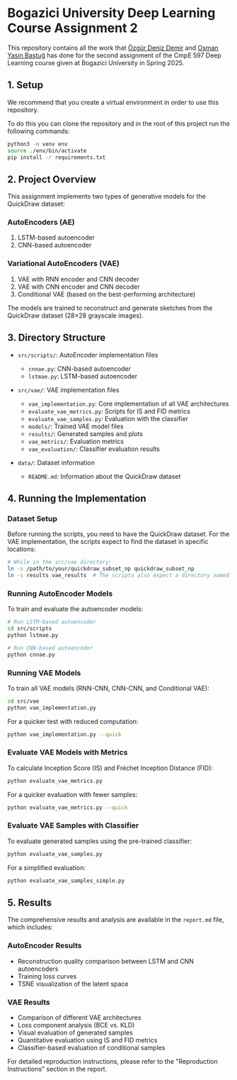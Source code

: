 # Bogazici University Deep Learning Course Assignment 2

This repository contains all the work that [Özgür Deniz Demir](https://github.com/odenizddd) and [Osman Yasin Baştuğ](https://github.com/yasinbastug) has done for the second assignment of the CmpE 597 Deep Learning course given at Bogazici University in Spring 2025.

## 1. Setup

We recommend that you create a virtual environment in order to use this repository.

To do this you can clone the repository and in the root of this project run the following commands:

```bash
python3 -m venv env
source ./env/bin/activate
pip install -r requirements.txt
```

## 2. Project Overview

This assignment implements two types of generative models for the QuickDraw dataset:

### AutoEncoders (AE)
1. LSTM-based autoencoder
2. CNN-based autoencoder

### Variational AutoEncoders (VAE)
1. VAE with RNN encoder and CNN decoder
2. VAE with CNN encoder and CNN decoder
3. Conditional VAE (based on the best-performing architecture)

The models are trained to reconstruct and generate sketches from the QuickDraw dataset (28×28 grayscale images).

## 3. Directory Structure

- `src/scripts/`: AutoEncoder implementation files
  - `cnnae.py`: CNN-based autoencoder
  - `lstmae.py`: LSTM-based autoencoder

- `src/vae/`: VAE implementation files
  - `vae_implementation.py`: Core implementation of all VAE architectures
  - `evaluate_vae_metrics.py`: Scripts for IS and FID metrics
  - `evaluate_vae_samples.py`: Evaluation with the classifier
  - `models/`: Trained VAE model files
  - `results/`: Generated samples and plots
  - `vae_metrics/`: Evaluation metrics
  - `vae_evaluation/`: Classifier evaluation results

- `data/`: Dataset information
  - `README.md`: Information about the QuickDraw dataset

## 4. Running the Implementation

### Dataset Setup

Before running the scripts, you need to have the QuickDraw dataset. For the VAE implementation, the scripts expect to find the dataset in specific locations:

```bash
# While in the src/vae directory:
ln -s /path/to/your/quickdraw_subset_np quickdraw_subset_np
ln -s results vae_results  # The scripts also expect a directory named vae_results
```

### Running AutoEncoder Models

To train and evaluate the autoencoder models:

```bash
# Run LSTM-based autoencoder
cd src/scripts
python lstmae.py

# Run CNN-based autoencoder
python cnnae.py
```

### Running VAE Models

To train all VAE models (RNN-CNN, CNN-CNN, and Conditional VAE):

```bash
cd src/vae
python vae_implementation.py
```

For a quicker test with reduced computation:

```bash
python vae_implementation.py --quick
```

### Evaluate VAE Models with Metrics

To calculate Inception Score (IS) and Fréchet Inception Distance (FID):

```bash
python evaluate_vae_metrics.py
```

For a quicker evaluation with fewer samples:

```bash
python evaluate_vae_metrics.py --quick
```

### Evaluate VAE Samples with Classifier

To evaluate generated samples using the pre-trained classifier:

```bash
python evaluate_vae_samples.py
```

For a simplified evaluation:

```bash
python evaluate_vae_samples_simple.py
```

## 5. Results

The comprehensive results and analysis are available in the `report.md` file, which includes:

### AutoEncoder Results
- Reconstruction quality comparison between LSTM and CNN autoencoders
- Training loss curves
- TSNE visualization of the latent space

### VAE Results
- Comparison of different VAE architectures
- Loss component analysis (BCE vs. KLD)
- Visual evaluation of generated samples
- Quantitative evaluation using IS and FID metrics
- Classifier-based evaluation of conditional samples

For detailed reproduction instructions, please refer to the "Reproduction Instructions" section in the report.
